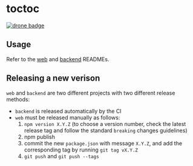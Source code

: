 # toctoc

[![drone badge](https://drone.our.buildo.io:4433/api/badges/buildo/toctoc/status.svg)](https://drone.our.buildo.io:4433/buildo/toctoc)

## Usage

Refer to the [web](/web) and [backend](/backend) READMEs.

## Releasing a new verison

`web` and `backend` are two different projects with two different release methods:

* `backend` is released automatically by the CI
* `web` must be released manually as follows:
  1. `npm version X.Y.Z` (to choose a version number, check the latest release tag and follow the standard `breaking` changes guidelines)
  2. npm publish
  3. commit the new `package.json` with message `X.Y.Z`, and add the corresponding tag by running `git tag vX.Y.Z`
  4. `git push` and `git push --tags`
